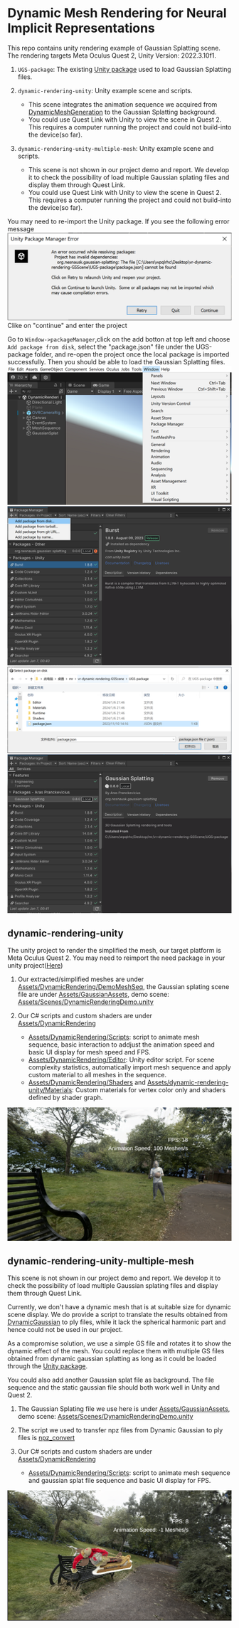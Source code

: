 # Dynamic Mesh Rendering for Neural Implicit Representations
This repo contains unity rendering example of Gaussian Splatting scene. The rendering targets Meta Oculus Quest 2, Unity Version: 2022.3.10f1.
1. `UGS-package`: The existing [Unity package](https://github.com/aras-p/UnityGaussianSplatting) used to load Gaussian Splatting files.

2. `dynamic-rendering-unity`: Unity example scene and scripts. 
    - This scene integrates the animation sequence we acquired from [DynamicMeshGeneration](../DynmaicMeshGeneration/) to the Gaussian Splatting background.
    - You could use Quest Link with Unity to view the scene in Quest 2. This requires a computer running the project and could not build-into the device(so far).

3. `dynamic-rendering-unity-multiple-mesh`: Unity example scene and scripts. 
    - This scene is not shown in our project demo and report. We develop it to check the possibility of load multiple Gaussian splating files and display them through Quest Link.
    - You could use Quest Link with Unity to view the scene in Quest 2. This requires a computer running the project and could not build-into the device(so far).

You may need to re-import the Unity package. If you see the following error message
<img src="pic\Unity_Package_Manager_Error.png" alt="DemoScene" />
Clike on "continue" and enter the project

Go to `Window->packageManager`,click on the add botton at top left and choose `Add package from disk`, select the "package.json" file under the UGS-package folder, and re-open the project once the local package is imported successfully. Then you should be able to load the Gaussian Splatting files.
<img src="pic\reimport_step1.png" alt="DemoScene" />
<img src="pic\reimport_step2.png" alt="DemoScene" />
<img src="pic\reimport_step3.png" alt="DemoScene" />
<img src="pic\reimport_step4.png" alt="DemoScene" />

## dynamic-rendering-unity
The unity project to render the simplified the mesh, our target platform is Meta Oculus Quest 2. You may need to reimport the need package in your unity project([Here](dynamic-rendering-unity/Packages/manifest.json))

1. Our extracted/simplified meshes are under [Assets/DynamicRendering/DemoMeshSeq](dynamic-rendering-unity/Assets/DynamicRendering/DemoMeshSeq/), the Gaussian splating scene file are under [Assets/GaussianAssets](dynamic-rendering-unity/Assets/GaussianAssets), demo scene: [Assets/Scenes/DynamicRenderingDemo.unity](dynamic-rendering-unity/Assets/Scenes/DynamicRenderingDemo.unity)

2. Our C# scripts and custom shaders are under [Assets/DynamicRendering](dynamic-rendering-unity/Assets/DynamicRendering)
    - [Assets/DynamicRendering/Scripts](dynamic-rendering-unity/Assets/DynamicRendering/Scripts): script to animate mesh sequence, basic interaction to addjust the animation speed and basic UI display for mesh speed and FPS.
    - [Assets/DynamicRendering/Editor](dynamic-rendering-unity/Assets/DynamicRendering/Editor): Unity editor script. For scene complexity statistics, automatically import mesh sequence and apply custom material to all meshes in the sequence.
    - [Assets/DynamicRendering/Shaders](dynamic-rendering-unity/Assets/DynamicRendering/Shaders) and [Assets/dynamic-rendering-unity/Materials](dynamic-rendering-unity/Assets/DynamicRendering/Materials): Custom materials for vertex color only and shaders defined by shader graph.


<img src="pic\demo_scene_GS.png" alt="DemoScene" /> 

## dynamic-rendering-unity-multiple-mesh
This scene is not shown in our project demo and report. We develop it to check the possibility of load multiple Gaussian splating files and display them through Quest Link.

Currently, we don't have a dynamic mesh that is at suitable size for dynamic scene display. We do provide a script to translate the results obtained from [DynamicGaussian](https://github.com/JonathonLuiten/Dynamic3DGaussians) to ply files, while it lack the spherical harmonic part and hence could not be used in our project.

As a compromise solution, we use a simple GS file and rotates it to show the dynamic effect of the mesh. You could replace them with multiple GS files obtained from dynamic gaussian splatting as long as it could be loaded through the [Unity package](https://github.com/aras-p/UnityGaussianSplatting).

You could also add another Gaussian splat file as background. The file sequence and the static gaussian file should both work well in Unity and Quest 2.

1. The Gaussian Splating file we use here is under [Assets/GaussianAssets](dynamic-rendering-unity-multiple-mesh/Assets/GaussianAssets), demo scene: [Assets/Scenes/DynamicRenderingDemo.unity](dynamic-rendering-unity-multiple-mesh/Assets/Scenes/DynamicRenderingDemo.unity)

2. The script we used to transfer npz files from Dynamic Gaussian to ply files is [npz_convert](npz_convert.py)

3. Our C# scripts and custom shaders are under [Assets/DynamicRendering](dynamic-rendering-unity-multiple-mesh/Assets/DynamicRendering)
    - [Assets/DynamicRendering/Scripts](dynamic-rendering-unity-multiple-mesh/Assets/DynamicRendering/Scripts): script to animate mesh sequence and gaussian splat file sequence and basic UI display for FPS.


<img src="pic\GS_mesh_and_scene.png" alt="Multiple" /> 